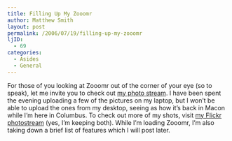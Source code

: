 ```yaml
---
title: Filling Up My Zooomr
author: Matthew Smith
layout: post
permalink: /2006/07/19/filling-up-my-zooomr
ljID:
  - 69
categories:
  - Asides
  - General
---
```

For those of you looking at Zooomr out of the corner of your eye (so to speak), let me invite you to check out [my photo stream][1]. I have been spent the evening uploading a few of the pictures on my laptop, but I won&#8217;t be able to upload the ones from my desktop, seeing as how it&#8217;s back in Macon while I&#8217;m here in Columbus. To check out more of my shots, visit [my Flickr photostream][2] (yes, I&#8217;m keeping both). While I&#8217;m loading Zooomr, I&#8217;m also taking down a brief list of features which I will post later.

 [1]: http://zooomr.com/photos/matthewsmith/
 [2]: http://www.flickr.com/photos/matthew_smith/